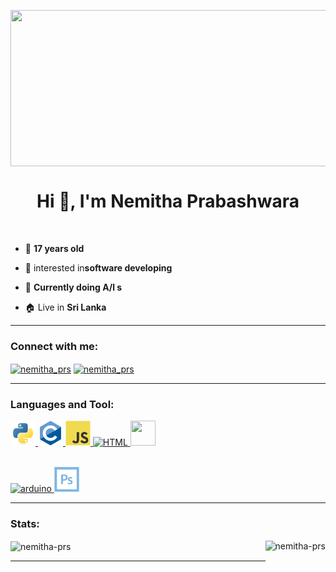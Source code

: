 <p><img align="center" height = "250" width = "1050"src="https://secureservercdn.net/198.71.233.68/f11.7cd.myftpupload.com/wp-content/uploads/2021/01/AdobeStock_250238569-1024x271.jpeg" /></p>
<h1 align="center">Hi 👋, I'm Nemitha Prabashwara </h1>
<br>

- 🌱 **17 years old**

- 👯 interested in**software developing**

- 📔 **Currently doing A/l s**

- 🏠 Live in **Sri Lanka**
<hr>
<h3 align="left">Connect with me:</h3>
<p align="left">
<a href="https://instagram.com/nemitha_prs" target="blank"><img align="center" src="https://raw.githubusercontent.com/rahuldkjain/github-profile-readme-generator/master/src/images/icons/Social/instagram.svg" alt="nemitha_prs" height="30" width="40" /></a>
<a href="https://mail.google.com/mail/u/0/#inbox?compose=CllgCJNsLZhGgJpwwVJNbMSPDGgkqNSLqskVzvjKLnvqznbWfsrmxdRjCrnBlXXBflSXXswWVtL" target="blank"><img align="center" src="https://cdn-icons-png.flaticon.com/128/732/732200.png" alt="nemitha_prs" height="33" width="33" /></a> 
</p>
<hr>
<h3 align="left">Languages and Tool:</h3>
<p align="left"> <a href="https://www.python.org" target="_blank" rel="noreferrer"><img src="https://raw.githubusercontent.com/devicons/devicon/master/icons/python/python-original.svg" alt="python" width="40" height="40"/> <a href="https://www.cprogramming.com/" target="_blank" rel="noreferrer"> <img src="https://raw.githubusercontent.com/devicons/devicon/master/icons/c/c-original.svg" alt="c" width="40" height="40"/> </a> <a href="https://developer.mozilla.org/en-US/docs/Web/JavaScript" target="_blank" rel="noreferrer"> <img src="https://raw.githubusercontent.com/devicons/devicon/master/icons/javascript/javascript-original.svg" alt="javascript" width="40" height="40"/> </a>  <a href="https://www.python.org" target="_blank" rel="noreferrer"> <img src="https://www.freepnglogos.com/uploads/html5-logo-png/html5-logo-file-html-shiny-icon-svg-wikimedia-commons-11.png" alt="HTML" width="40" height="40"/> </a>
<a href="https://www.photoshop.com/en" target="_blank" rel="noreferrer"> <img src="https://cdn-icons-png.flaticon.com/128/732/732190.png" width="40" height="40"/> </a>
  
 </a> </p><br><a href="https://www.arduino.cc/" target="_blank" rel="noreferrer"> <img src="https://cdn.worldvectorlogo.com/logos/arduino-1.svg" alt="arduino" width="40" height="40"/> </a><a href="https://www.photoshop.com/en" target="_blank" rel="noreferrer"> <img src="https://raw.githubusercontent.com/devicons/devicon/master/icons/photoshop/photoshop-line.svg" alt="photoshop" width="40" height="40"/> </a>
<hr>
<h3 align="left">Stats:</h3>
<p><img align="right" height = "150" src="https://github-readme-stats.vercel.app/api/top-langs?username=nemitha-prs&show_icons=true&locale=en&layout=compact" alt="nemitha-prs" /></p>

<p><img align="center" height  ="150" src="https://github-readme-streak-stats.herokuapp.com/?user=nemitha-prs&" alt="nemitha-prs" /></p>
<hr>


<!-- Code Owner  : Nemitha Prabashwara -->
